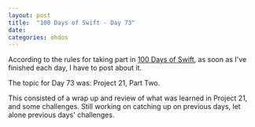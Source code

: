 ```yaml
---
layout: post
title:  "100 Days of Swift - Day 73"
date:
categories: ohdos
---
```

According to the rules for taking part in [100 Days of Swift](https://www.hackingwithswift.com/100), as soon as I've finished each day, I have to post about it.

The topic for Day 73 was: Project 21, Part Two.

This consisted of a wrap up and review of what was learned in Project 21, and some challenges. Still working on catching up on previous days, let alone previous days' challenges.
